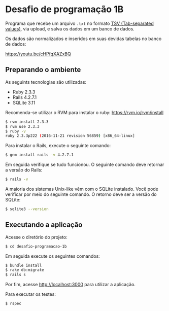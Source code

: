 # Desafio de programação 1B

Programa que recebe um arquivo `.txt` no formato <a href="https://en.wikipedia.org/wiki/Tab-separated_values" target="_blank">TSV (Tab-separated values)</a>,
via upload, e salva os dados em um banco de dados.

Os dados são normalizados e inseridos em suas devidas tabelas no banco de dados:

https://youtu.be/cHPfqXAZxBQ

## Preparando o ambiente

As seguints tecnologias são utilizadas:

- Ruby 2.3.3
- Rails 4.2.7.1
- SQLite 3.11

Recomenda-se utilizar o RVM para instalar o ruby: https://rvm.io/rvm/install

```bash
$ rvm install 2.3.3
$ rvm use 2.3.3
$ ruby -v
ruby 2.3.3p222 (2016-11-21 revision 56859) [x86_64-linux]
```

Para instalar o Rails, execute o seguinte comando:

```bash
$ gem install rails -v 4.2.7.1
```

Em seguida verifique se tudo funcionou. O seguinte comando deve retornar a versão do Rails:

```bash
$ rails -v
```

A maioria dos sistemas Unix-like vêm com o SQLite instalado. Você pode verificar por meio do seguinte comando. O retorno
deve ser a versão do SQLite:

```bash
$ sqlite3 --version
```

## Executando a aplicação

Acesse o diretório do projeto:

```bash
$ cd desafio-programacao-1b
```

Em seguida execute os seguintes comandos:

```bash
$ bundle install
$ rake db:migrate
$ rails s
```

Por fim, acesse <a href="http://localhost:3000" target="_blank">http://localhost:3000</a> para utilizar a aplicação.

Para executar os testes:

```bash
$ rspec
```
